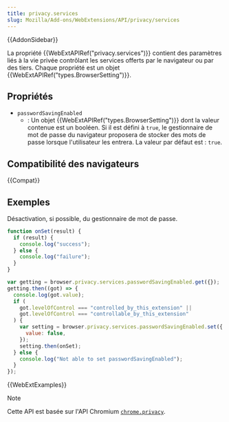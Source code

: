 ```yaml
---
title: privacy.services
slug: Mozilla/Add-ons/WebExtensions/API/privacy/services
---
```


{{AddonSidebar}}

La propriété {{WebExtAPIRef("privacy.services")}} contient des paramètres liés à la vie privée contrôlant les services offerts par le navigateur ou par des tiers. Chaque propriété est un objet {{WebExtAPIRef("types.BrowserSetting")}}.

## Propriétés

- `passwordSavingEnabled`
  - : Un objet {{WebExtAPIRef("types.BrowserSetting")}} dont la valeur contenue est un booléen. Si il est défini à `true`, le gestionnaire de mot de passe du navigateur proposera de stocker des mots de passe lorsque l'utilisateur les entrera. La valeur par défaut est : `true`.

## Compatibilité des navigateurs

{{Compat}}

## Exemples

Désactivation, si possible, du gestionnaire de mot de passe.

```js
function onSet(result) {
  if (result) {
    console.log("success");
  } else {
    console.log("failure");
  }
}

var getting = browser.privacy.services.passwordSavingEnabled.get({});
getting.then((got) => {
  console.log(got.value);
  if (
    got.levelOfControl === "controlled_by_this_extension" ||
    got.levelOfControl === "controllable_by_this_extension"
  ) {
    var setting = browser.privacy.services.passwordSavingEnabled.set({
      value: false,
    });
    setting.then(onSet);
  } else {
    console.log("Not able to set passwordSavingEnabled");
  }
});
```

{{WebExtExamples}}

> [!NOTE]
>
> Cette API est basée sur l'API Chromium [`chrome.privacy`](https://developer.chrome.com/extensions/privacy).
